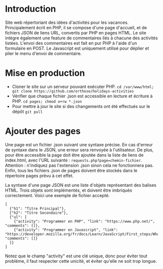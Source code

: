 # Introduction
Site web répertoriant des idées d'activités pour les vacances.
Principalement écrit en PHP, il se compose d'une page d'accueil,
et de fichiers JSON de liens URL, convertis par PHP en pages
HTML. Le site intègre également une feature de commentaires
liés à chacune des activités listées. L'envoi des commentaires
est fait en pur PHP à l'aide d'un formulaire en POST.
Le Javascript est uniquement utilisé pour déplier et plier le menu
d'envoi de commentaire.

# Mise en production
* Cloner le site sur un serveur pouvant exécuter PHP.
`cd /var/www/html; git clone https://github.com/orthose/holidays-activities`
* Vérifier que chaque fichier .json est accessible en lecture et écriture à PHP.
`cd pages; chmod o+rw *.json`
* Pour mettre à jour le site si des changements ont été effectués sur le dépôt
`git pull`

# Ajouter des pages
Une page est un fichier .json suivant une syntaxe précise. En cas d'erreur de
syntaxe dans le JSON, une erreur sera renvoyée à l'utilisateur.
De plus, pour être accessible la page doit être ajoutée dans la liste de liens de
index.html, avec l'URL suivante : `requests.php?page=chemin-fichier`.
Attention : n'indiquez pas l'extension .json sinon cela ne fonctionnera pas.
Enfin, tous les fichiers .json de pages doivent être stockés dans le répertoire
pages prévu à cet effet.

La syntaxe d'une page JSON est une liste d'objets représentant des balises HTML.
Trois objets sont implémentés, et doivent être imbriqués correctement.
Voici une exemple de fichier accepté.
```
[
  {"h1": "Titre Principal"},
  {"h2": "Titre Secondaire"},
  {"ul": [
    {"activity": "Programmer en PHP", "link": "https://www.php.net/", "comments": []},
    {"activity": "Programmer en Javascript", "link": "https://developer.mozilla.org/fr/docs/Learn/JavaScript/First_steps/What_is_JavaScript", "comments": []}
  ]}
]
```
Notez que le champ "activity" est une clé unique, donc pour éviter tout problème,
il faut respecter cette unicité, et éviter qu'elle ne soit trop longue.